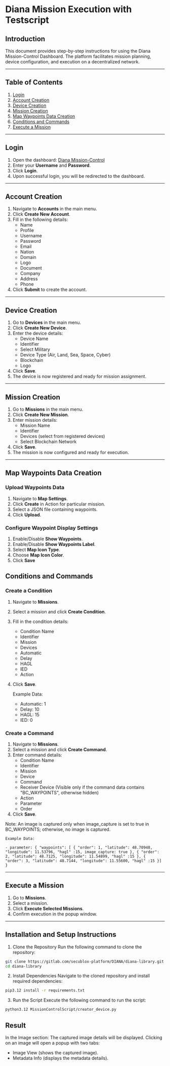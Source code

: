 # Diana Mission Execution with Testscript

## Introduction
This document provides step-by-step instructions for using the Diana Mission-Control Dashboard. The platform facilitates mission planning, device configuration, and execution on a decentralized network.

---

## Table of Contents
1. [Login](#login)
2. [Account Creation](#account-creation)
3. [Device Creation](#device-creation)
4. [Mission Creation](#mission-creation)
5. [Map Waypoints Data Creation](#map-waypoints-data-creation)
6. [Conditions and Commands](#conditions-and-commands)
7. [Execute a Mission](#execute-a-mission)

---

## Login
1. Open the dashboard: [Diana Mission-Control](https://diana-dev.secublox.com)
2. Enter your **Username** and **Password**.
3. Click **Login**.
4. Upon successful login, you will be redirected to the dashboard.


---

## Account Creation
1. Navigate to **Accounts** in the main menu.
2. Click **Create New Account**.
3. Fill in the following details:
   - Name
   - Profile
   - Username
   - Password
   - Email
   - Nation
   - Domain
   - Logo
   - Document
   - Company
   - Address
   - Phone
4. Click **Submit** to create the account.

---

## Device Creation
1. Go to **Devices** in the main menu.
2. Click **Create New Device**.
3. Enter the device details:
   - Device Name
   - Identifier
   - Select Military
   - Device Type (Air, Land, Sea, Space, Cyber)
   - Blockchain
   - Logo
4. Click **Save**.
5. The device is now registered and ready for mission assignment.

---

## Mission Creation
1. Go to **Missions** in the main menu.
2. Click **Create New Mission**.
3. Enter mission details:
   - Mission Name
   - Identifier
   - Devices (select from registered devices)
   - Select Blockchain Network
4. Click **Save**.
5. The mission is now configured and ready for execution.

---

## Map Waypoints Data Creation
### Upload Waypoints Data
1. Navigate to **Map Settings**.
2. Click **Create** in Action for particular mission.
3. Select a JSON file containing waypoints.
4. Click **Upload**.

### Configure Waypoint Display Settings
1. Enable/Disable **Show Waypoints**.
2. Enable/Disable **Show Waypoints Label**.
3. Select **Map Icon Type**.
4. Choose **Map Icon Color**.
5. Click **Save**

## Conditions and Commands
### Create a Condition
1. Navigate to **Missions**.
2. Select a mission and click **Create Condition**.
3. Fill in the condition details:
   - Condition Name
   - Identifier
   - Mission
   - Devices
   - Automatic
   - Delay
   - HAGL
   - IED
   - Action
4. Click **Save**.

    Example Data:
    - Automatic: 1
    - Delay: 10
    - HAGL: 15
    - IED: 0

### Create a Command
1. Navigate to **Missions**.
2. Select a mission and click **Create Command**.
3. Enter command details:
   - Condition Name
   - Identifier
   - Mission
   - Device
   - Command
   - Receiver Device (Visible only if the command data contains "BC_WAYPOINTS", otherwise hidden)
   - Action
   - Parameter
   - Order
4. Click **Save**.

Note: An image is captured only when image_capture is set to true in BC_WAYPOINTS; otherwise, no image is captured.

    Example Data:

    - parameter: { "waypoints": [ { "order": 1, "latitude": 48.70948, "longitude": 11.53796, "hagl" :15, image_capture: true }, { "order": 2, "latitude": 48.7125, "longitude": 11.54899, "hagl" :15 }, { "order": 3, "latitude": 48.7144, "longitude": 11.55600, "hagl" :15 }] }
---

## Execute a Mission
1. Go to **Missions**.
2. Select a mission.
3. Click **Execute Selected Missions**.
4. Confirm execution in the popup window.


---
## Installation and Setup Instructions


1. Clone the Repository
Run the following command to clone the repository:
```bash
git clone https://gitlab.com/secublox-platform/DIANA/diana-library.git
cd diana-library
```
2. Install Dependencies
Navigate to the cloned repository and install required dependencies:
```bash
pip3.12 install -r requirements.txt
```
3. Run the Script
Execute the following command to run the script:
```bash
python3.12 MissionControlScript/creator_device.py
```

## Result

In the Image section:
The captured image details will be displayed.
Clicking on an image will open a popup with two tabs:
- Image View (shows the captured image).
- Metadata Info (displays the metadata details).
